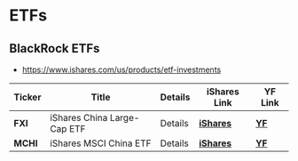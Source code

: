 # ETFs

## BlackRock ETFs
- https://www.ishares.com/us/products/etf-investments

Ticker | Title | Details | iShares Link | YF Link
--- | --- | --- | --- | --- |
| **FXI** | iShares China Large-Cap ETF  | Details| **[iShares](https://www.ishares.com/us/products/239536/ishares-china-largecap-etf)** | **[YF](https://finance.yahoo.com/quote/FXI)** |
| **MCHI** | iShares MSCI China ETF  | Details| **[iShares](https://www.ishares.com/us/products/239619/ishares-msci-china-etf)** | **[YF](https://finance.yahoo.com/quote/MCHI)** |
